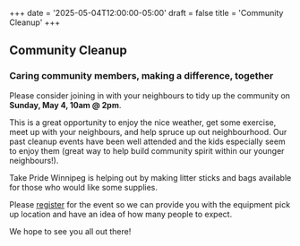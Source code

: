 +++
date = '2025-05-04T12:00:00-05:00'
draft = false
title = 'Community Cleanup'
+++

## Community Cleanup

### Caring community members, making a difference, together

Please consider joining in with your neighbours to tidy up the community on **Sunday, May 4, 10am @ 2pm**.

This is a great opportunity to enjoy the nice weather, get some exercise, meet up with your neighbours, and help spruce up out neighbourhood. Our past cleanup events have been well attended and the kids especially seem to enjoy them (great way to help build community spirit within our younger neighbours!).

Take Pride Winnipeg is helping out by making litter sticks and bags available for those who would like some supplies.

Please [register](https://forms.gle/NFgJZo6hrbvucsMU6) for the event so we can provide you with the equipment pick up location and have an idea of how many people to expect.

We hope to see you all out there!
